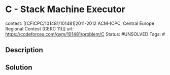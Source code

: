# C - Stack Machine Executor

contest: [[CFICPC/101481/101481|2011-2012 ACM-ICPC, Central Europe Regional Contest (CERC 11)]]
url: https://codeforces.com/gym/101481/problem/C
Status: #UNSOLVED
Tags: #

## Description

## Solution

